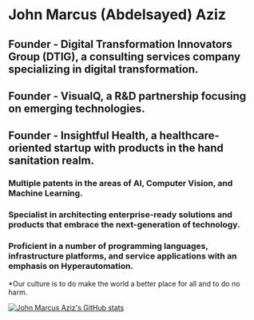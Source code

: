# John Marcus (Abdelsayed) Aziz

## Founder - Digital Transformation Innovators Group (DTIG), a consulting services company specializing in digital transformation.

## Founder - VisualQ, a R&D partnership focusing on emerging technologies.

## Founder - Insightful Health, a healthcare-oriented startup with products in the hand sanitation realm.

### Multiple patents in the areas of AI, Computer Vision, and Machine Learning.
### Specialist in architecting enterprise-ready solutions and products that embrace the next-generation of technology.
### Proficient in a number of programming languages, infrastructure platforms, and service applications with an emphasis on Hyperautomation.


*Our culture is to do make the world a better place for all and to do no harm.

[![John Marcus Aziz's GitHub stats](https://github-readme-stats.vercel.app/api?username=john-abdelsayed&count_private=true&show_icons=true&theme=tokyonight)](https://github.com/john-abdelsayed/john-abdelsayed)
